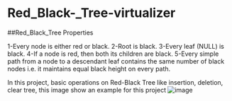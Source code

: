 # Red_Black-_Tree-virtualizer
##Red_Black_Tree Properties

1-Every node is either red or black.
2-Root is black.
3-Every leaf (NULL) is black.
4-If a node is red, then both its children are black.
5-Every simple path from a node to a descendant leaf contains the same number of black nodes i.e. it maintains equal black height on every path.

In this project, basic operations on Red-Black Tree like insertion, deletion, clear tree,
this image show an example for this project
![image](https://user-images.githubusercontent.com/67768853/163574476-3f22816c-cdac-4796-821d-a2a241524e0a.png)
